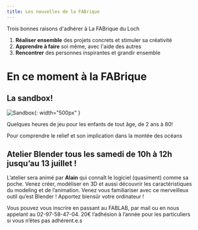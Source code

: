 ```yaml
---
title: Les nouvelles de la FABrique
---
```

Trois bonnes raisons d'adhérer à La FABrique du Loch
1. **Réaliser ensemble** des projets concrets et stimuler sa créativité
2. **Apprendre à faire** soi même, avec l'aide des autres
3. **Rencontrer** des personnes inspirantes et grandir ensemble

# En ce moment à la FABrique

## La **sandbox**!

![Sandbox](assets/images/sandbox/Sandbox.jpg){: width="500px" }

Quelques heures de jeu pour les enfants de tout âge, de 2 ans à 80!

Pour comprendre le relief et son implication dans la montée des océans

## Atelier Blender tous les samedi de 10h à 12h jusqu’au 13 juillet !

L’atelier sera animé par **Alain** qui connaît le logiciel (quasiment) comme sa poche. Venez créer, modéliser en 3D et aussi découvrir les caractéristiques du modeling et de l’animation. Venez vous familiariser avec ce merveilleux outil qu’est Blender !
Apportez biensûr votre ordinateur !

Vous pouvez vous inscrire en passant au FABLAB, par mail ou en nous appelant au 02-97-58-47-04.
20€ l’adhésion à l’année pour les particuliers si vous n’êtes pas adhérent.e.s